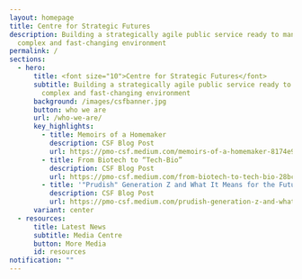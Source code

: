 ```yaml
---
layout: homepage
title: Centre for Strategic Futures
description: Building a strategically agile public service ready to manage a
  complex and fast-changing environment
permalink: /
sections:
  - hero:
      title: <font size="10">Centre for Strategic Futures</font>
      subtitle: Building a strategically agile public service ready to manage a
        complex and fast-changing environment
      background: /images/csfbanner.jpg
      button: who we are
      url: /who-we-are/
      key_highlights:
        - title: Memoirs of a Homemaker
          description: CSF Blog Post
          url: https://pmo-csf.medium.com/memoirs-of-a-homemaker-8174e999fadb
        - title: From Biotech to “Tech-Bio”
          description: CSF Blog Post
          url: https://pmo-csf.medium.com/from-biotech-to-tech-bio-28bc3062a6ac
        - title: '"Prudish" Generation Z and What It Means for the Future'
          description: CSF Blog Post
          url: https://pmo-csf.medium.com/prudish-generation-z-and-what-it-means-for-the-future-9bdca46d7f21
      variant: center
  - resources:
      title: Latest News
      subtitle: Media Centre
      button: More Media
      id: resources
notification: ""
---
```

